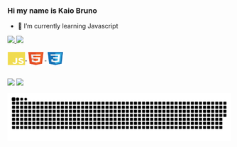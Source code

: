 ### Hi my name is Kaio Bruno
- 🌱 I’m currently learning Javascript


<div align="left">
  
  <a href="https://github.com/kaiobrunobm">
  <img height="160em" src="https://github-readme-stats.vercel.app/api?username=kaiobrunobm&show_icons=true&theme=tokyonight&icon_color=100BD4&title_color=100BD4&text_color=04D0F5&hide_border=true&include_all_commits=true&count_private=true"/>
  <img height="160em" src="https://github-readme-stats.vercel.app/api/top-langs/?username=kaiobrunobm&layout=compact&langs_count=7&theme=tokyonight&title_color=100BD4&text_color=04D0F5&hide_border=true"/>
    
 </div>
  
  <div style="display: inline_block"><br>
  <img align="center" alt="Kaio-Js" height="30" width="40" src="https://raw.githubusercontent.com/devicons/devicon/master/icons/javascript/javascript-plain.svg">
  <img align="center" alt="Kaio-HTML" height="30" width="40" src="https://raw.githubusercontent.com/devicons/devicon/master/icons/html5/html5-original.svg">
  <img align="center" alt="Kaio-CSS" height="30" width="40" src="https://raw.githubusercontent.com/devicons/devicon/master/icons/css3/css3-original.svg">
    
</div>
  
  ##
  
  <div> 
    
  <a href="https://www.instagram.com/kaiobrunodev/" target="_blank"><img src="https://img.shields.io/badge/-Instagram-%23E4405F?style=for-the-badge&logo=instagram&logoColor=white" target="_blank"></a>
  <a href="https://www.linkedin.com/in/kaiobrunobm" target="_blank"><img src="https://img.shields.io/badge/-LinkedIn-%230077B5?style=for-the-badge&logo=linkedin&logoColor=white" target="_blank"></a> 
    
</div>

  ![Snake animation](https://github.com/kaiobrunobm/kaiobrunobm/blob/output/github-contribution-grid-snake.svg)
